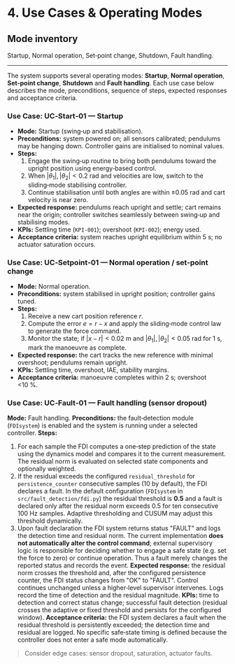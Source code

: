 # 4. Use Cases & Operating Modes

## Mode inventory
Startup, Normal operation, Set‑point change, Shutdown, Fault handling.

---

The system supports several operating modes: **Startup**, **Normal
operation**, **Set‑point change**, **Shutdown** and **Fault handling**.  Each
use case below describes the mode, preconditions, sequence of steps,
expected responses and acceptance criteria.

### Use Case: UC‑Start‑01 — Startup
- **Mode:** Startup (swing‑up and stabilisation).
- **Preconditions:** system powered on; all sensors calibrated;
  pendulums may be hanging down.  Controller gains are initialised to
  nominal values.
- **Steps:**
  1. Engage the swing‑up routine to bring both pendulums toward the
     upright position using energy‑based control.
  2. When $|\theta_1|,|\theta_2|<0.2$ rad and velocities are low,
     switch to the sliding‑mode stabilising controller.
  3. Continue stabilisation until both angles are within ±0.05 rad and
     cart velocity is near zero.
- **Expected response:** pendulums reach upright and settle; cart
  remains near the origin; controller switches seamlessly between
  swing‑up and stabilising modes.
- **KPIs:** Settling time (`KPI‑001`); overshoot (`KPI‑002`); energy used.
- **Acceptance criteria:** system reaches upright equilibrium within
  5 s; no actuator saturation occurs.

### Use Case: UC‑Setpoint‑01 — Normal operation / set‑point change
- **Mode:** Normal operation.
- **Preconditions:** system stabilised in upright position; controller
  gains tuned.
- **Steps:**
  1. Receive a new cart position reference $r$.
  2. Compute the error $e = r - x$ and apply the sliding‑mode
     control law to generate the force command.
  3. Monitor the state; if $|x - r| < 0.02$ m and
     $|\theta_1|,|\theta_2|<0.05$ rad for 1 s, mark the
     manoeuvre as complete.
- **Expected response:** the cart tracks the new reference with
  minimal overshoot; pendulums remain upright.
- **KPIs:** Settling time, overshoot, IAE, stability margins.
- **Acceptance criteria:** manoeuvre completes within 2 s;
  overshoot <10 %.

### Use Case: UC‑Fault‑01 — Fault handling (sensor dropout)
**Mode:** Fault handling.
**Preconditions:** the fault‑detection module (`FDIsystem`) is enabled and the system is running under a selected controller.
**Steps:**
  1. For each sample the FDI computes a one‑step prediction of the state using the dynamics model and compares it to the current measurement.  The residual norm is evaluated on selected state components and optionally weighted.
  2. If the residual exceeds the configured `residual_threshold` for
     `persistence_counter` consecutive samples (10 by default), the FDI declares a
     fault.  In the default configuration (`FDIsystem` in
     `src/fault_detection/fdi.py`) the residual threshold is **0.5** and a
     fault is declared only after the residual norm exceeds 0.5 for ten
     consecutive 100 Hz samples.  Adaptive thresholding and CUSUM may adjust
     this threshold dynamically.
  3. Upon fault declaration the FDI system returns status "FAULT" and logs the detection time and residual norm.  The current implementation **does not automatically alter the control command**; external supervisory logic is responsible for deciding whether to engage a safe state (e.g. set the force to zero) or continue operation.  Thus a fault merely changes the reported status and records the event.
**Expected response:** the residual norm crosses the threshold and, after the configured persistence counter, the FDI status changes from "OK" to "FAULT".  Control continues unchanged unless a higher‑level supervisor intervenes.  Logs record the time of detection and the residual magnitude.
**KPIs:** time to detection and correct status change; successful fault detection (residual crosses the adaptive or fixed threshold and persists for the configured window).
**Acceptance criteria:** the FDI system declares a fault when the residual threshold is persistently exceeded; the detection time and residual are logged.  No specific safe‑state timing is defined because the controller does not enter a safe mode automatically.

> Consider edge cases: sensor dropout, saturation, actuator faults.